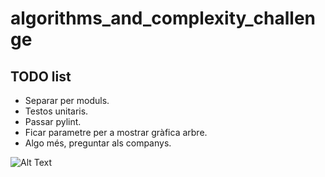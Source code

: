 # algorithms_and_complexity_challenge

## TODO list
* Separar per moduls.
* Testos unitaris.
* Passar pylint.
* Ficar parametre per a mostrar gràfica arbre.
* Algo més, preguntar als companys.

![Alt Text](https://media1.tenor.com/images/4dd3a92ad3ca25549adb7030ea274157/tenor.gif)
